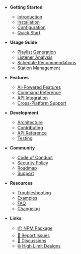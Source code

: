 <!-- _sidebar.md -->

- **Getting Started**
  - [Introduction](README.md)
  - [Installation](installation.md)
  - [Configuration](configuration.md)
  - [Quick Start](quick-start.md)

- **Usage Guide**
  - [Playlist Generation](usage/playlist.md)
  - [Listener Analysis](usage/analysis.md)
  - [Schedule Recommendations](usage/scheduling.md)
  - [Station Management](usage/management.md)

- **Features**
  - [AI-Powered Features](features/ai-features.md)
  - [Command Reference](features/commands.md)
  - [API Integration](features/api-integration.md)
  - [Cross-Platform Support](features/cross-platform.md)

- **Development**
  - [Architecture](development/architecture.md)
  - [Contributing](development/contributing.md)
  - [API Reference](development/api-reference.md)
  - [Testing](development/testing.md)

- **Community**
  - [Code of Conduct](community/code-of-conduct.md)
  - [Security Policy](community/security.md)
  - [Roadmap](community/roadmap.md)
  - [Support](community/support.md)

- **Resources**
  - [Troubleshooting](resources/troubleshooting.md)
  - [Examples](resources/examples.md)
  - [FAQ](resources/faq.md)
  - [Changelog](resources/changelog.md)

- **Links**
  - [📦 NPM Package](https://www.npmjs.com/package/ai-azuracast-controller)
  - [🐛 Report Issues](https://github.com/highlimitdesigns/ai-azuracast-controller/issues)
  - [💬 Discussions](https://github.com/highlimitdesigns/ai-azuracast-controller/discussions)
  - [🌐 High Limit Designs](https://highlimitdesigns.com)
